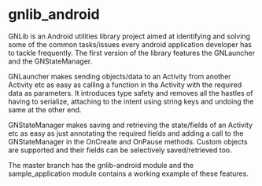 gnlib_android
=============

GNLib is an Android utilities library project aimed at identifying and solving some of the common tasks/issues every android application developer has to tackle frequently. The first version of the library features the GNLauncher and the GNStateManager. 

GNLauncher makes sending objects/data to an Activity from another Activity etc as easy as calling a function in tha Activity with the required data as parameters. It introduces type safety and removes all the hastles of having to serialize, attaching to the intent using string keys and undoing the same at the other end.

GNStateManager makes saving and retrieving the state/fields of an Activity etc as easy as just annotating the required fields and adding a call to the GNStateManager in the OnCreate and OnPause methods. Custom objects are supported and their fields can be selectively saved/retrieved too. 

The master branch has the gnlib-android module and the sample_application module contains a working example of these features. 
